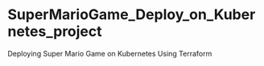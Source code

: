 # SuperMarioGame_Deploy_on_Kubernetes_project
Deploying Super Mario Game on Kubernetes Using Terraform
